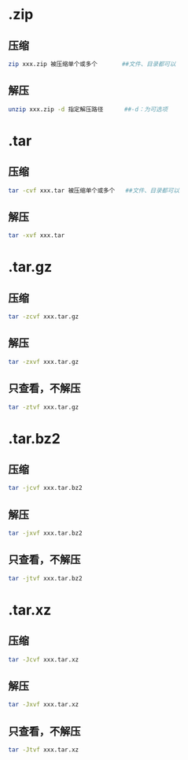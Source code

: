 # .zip

## 压缩

```sh
zip xxx.zip 被压缩单个或多个       ##文件、目录都可以
```

## 解压

```sh
unzip xxx.zip -d 指定解压路径      ##-d：为可选项
```

# .tar

## 压缩

```sh
tar -cvf xxx.tar 被压缩单个或多个   ##文件、目录都可以
```

## 解压

```sh
tar -xvf xxx.tar
```

# .tar.gz

## 压缩

```sh
tar -zcvf xxx.tar.gz
```

## 解压

```sh
tar -zxvf xxx.tar.gz
```

## 只查看，不解压

```sh
tar -ztvf xxx.tar.gz
```

# .tar.bz2

## 压缩

```sh
tar -jcvf xxx.tar.bz2
```

## 解压

```sh
tar -jxvf xxx.tar.bz2
```

## 只查看，不解压

```sh
tar -jtvf xxx.tar.bz2
```

# .tar.xz

## 压缩

```sh
tar -Jcvf xxx.tar.xz
```

## 解压

```sh
tar -Jxvf xxx.tar.xz
```

## 只查看，不解压

```sh
tar -Jtvf xxx.tar.xz
```
